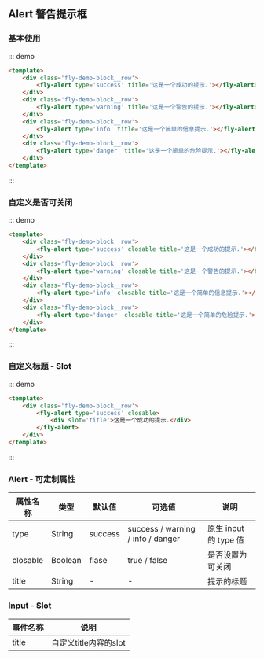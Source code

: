 ## Alert 警告提示框

### 基本使用

::: demo
```html
<template>
    <div class='fly-demo-block__row'>
        <fly-alert type='success' title='这是一个成功的提示.'></fly-alert>
    </div>
    <div class='fly-demo-block__row'>
        <fly-alert type='warning' title='这是一个警告的提示.'></fly-alert>
    </div>
    <div class='fly-demo-block__row'>
        <fly-alert type='info' title='这是一个简单的信息提示.'></fly-alert>
    </div>
    <div class='fly-demo-block__row'>
        <fly-alert type='danger' title='这是一个简单的危险提示.'></fly-alert>
    </div>
</template>
```
:::

### 自定义是否可关闭

::: demo
```html
<template>
    <div class='fly-demo-block__row'>
        <fly-alert type='success' closable title='这是一个成功的提示.'></fly-alert>
    </div>
    <div class='fly-demo-block__row'>
        <fly-alert type='warning' closable title='这是一个警告的提示.'></fly-alert>
    </div>
    <div class='fly-demo-block__row'>
        <fly-alert type='info' closable title='这是一个简单的信息提示.'></fly-alert>
    </div>
    <div class='fly-demo-block__row'>
        <fly-alert type='danger' closable title='这是一个简单的危险提示.'></fly-alert>
    </div>
</template>
```
:::

### 自定义标题 - Slot

::: demo
```html
<template>
    <div class='fly-demo-block__row'>
        <fly-alert type='success' closable>
            <div slot='title'>这是一个成功的提示.</div>
        </fly-alert>
    </div>
</template>
```
:::

### Alert - 可定制属性

属性名称 | 类型 | 默认值  | 可选值  | 说明  |
---------|----------|---------|---------|--------|
type | String | success | success / warning / info / danger | 原生 input 的 type 值 |
closable | Boolean | flase | true / false | 是否设置为可关闭 |
title | String | - | - | 提示的标题 |

### Input - Slot

事件名称 | 说明
---------|----------|
title | 自定义title内容的slot |